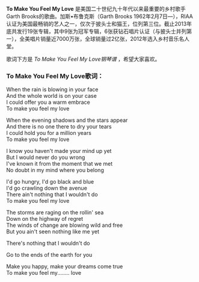 

**To Make You Feel My Love** 是美国二十世纪九十年代以来最重要的乡村歌手Garth
Brooks的歌曲。加斯•布鲁克斯（Garth Brooks
1962年2月7日—），RIAA认证为美国最畅销的艺人之一，仅次于披头士和猫王，位列第三位。截止2013年底共发行19张专辑，其中9张为冠军专辑，6张获钻石唱片认证（与披头士并列第一），全美唱片销量近7000万张，全球销量过2亿张，2012年选入乡村音乐名人堂。

  
歌词下方是 _To Make You Feel My Love钢琴谱_ ，希望大家喜欢。

### To Make You Feel My Love歌词：

When the rain is blowing in your face  
And the whole world is on your case  
I could offer you a warm embrace  
To make you feel my love

When the evening shadows and the stars appear  
And there is no one there to dry your tears  
I could hold you for a million years  
To make you feel my love

I know you haven't made your mind up yet  
But I would never do you wrong  
I've known it from the moment that we met  
No doubt in my mind where you belong

I'd go hungry, I'd go black and blue  
I'd go crawling down the avenue  
There ain't nothing that I wouldn't do  
To make you feel my love

The storms are raging on the rollin' sea  
Down on the highway of regret  
The winds of change are blowing wild and free  
But you ain't seen nothing like me yet

There's nothing that I wouldn't do

Go to the ends of the earth for you

Make you happy, make your dreams come true  
To make you feel my........ love

